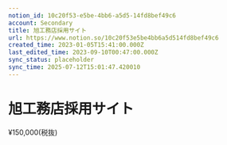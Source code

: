 ```yaml
---
notion_id: 10c20f53-e5be-4bb6-a5d5-14fd8bef49c6
account: Secondary
title: 旭工務店採用サイト
url: https://www.notion.so/10c20f53e5be4bb6a5d514fd8bef49c6
created_time: 2023-01-05T15:41:00.000Z
last_edited_time: 2023-09-10T00:47:00.000Z
sync_status: placeholder
sync_time: 2025-07-12T15:01:47.420010
---
```

# 旭工務店採用サイト

¥150,000(税抜)